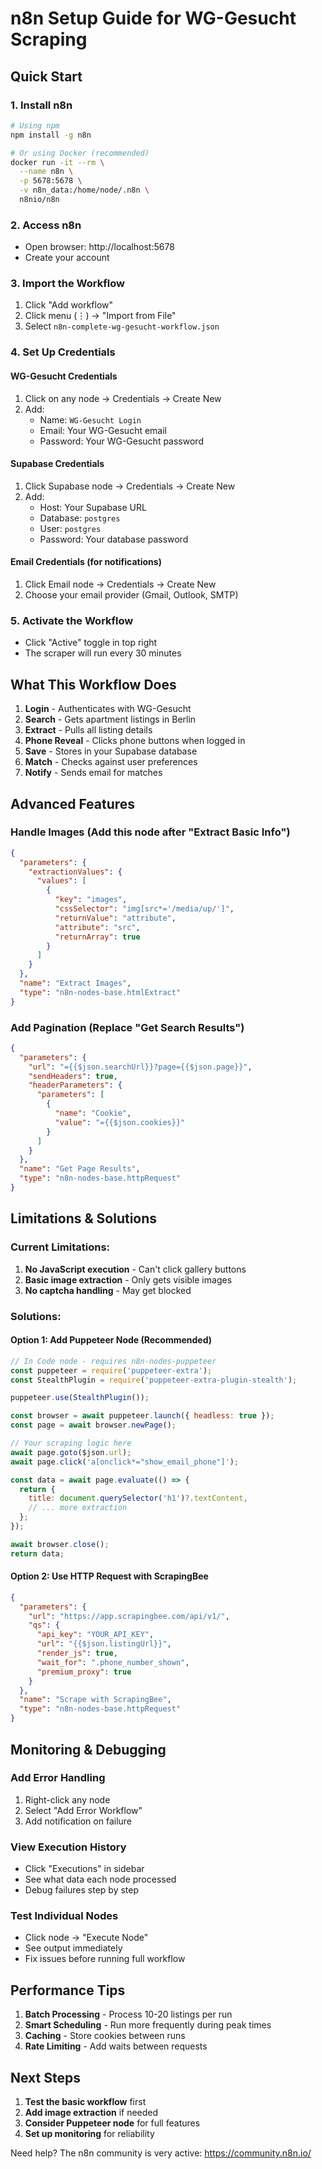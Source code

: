 # n8n Setup Guide for WG-Gesucht Scraping

## Quick Start

### 1. Install n8n
```bash
# Using npm
npm install -g n8n

# Or using Docker (recommended)
docker run -it --rm \
  --name n8n \
  -p 5678:5678 \
  -v n8n_data:/home/node/.n8n \
  n8nio/n8n
```

### 2. Access n8n
- Open browser: http://localhost:5678
- Create your account

### 3. Import the Workflow
1. Click "Add workflow" 
2. Click menu (⋮) → "Import from File"
3. Select `n8n-complete-wg-gesucht-workflow.json`

### 4. Set Up Credentials

#### WG-Gesucht Credentials
1. Click on any node → Credentials → Create New
2. Add:
   - Name: `WG-Gesucht Login`
   - Email: Your WG-Gesucht email
   - Password: Your WG-Gesucht password

#### Supabase Credentials
1. Click Supabase node → Credentials → Create New
2. Add:
   - Host: Your Supabase URL
   - Database: `postgres`
   - User: `postgres`
   - Password: Your database password

#### Email Credentials (for notifications)
1. Click Email node → Credentials → Create New
2. Choose your email provider (Gmail, Outlook, SMTP)

### 5. Activate the Workflow
- Click "Active" toggle in top right
- The scraper will run every 30 minutes

## What This Workflow Does

1. **Login** - Authenticates with WG-Gesucht
2. **Search** - Gets apartment listings in Berlin
3. **Extract** - Pulls all listing details
4. **Phone Reveal** - Clicks phone buttons when logged in
5. **Save** - Stores in your Supabase database
6. **Match** - Checks against user preferences
7. **Notify** - Sends email for matches

## Advanced Features

### Handle Images (Add this node after "Extract Basic Info")
```json
{
  "parameters": {
    "extractionValues": {
      "values": [
        {
          "key": "images",
          "cssSelector": "img[src*='/media/up/']",
          "returnValue": "attribute",
          "attribute": "src",
          "returnArray": true
        }
      ]
    }
  },
  "name": "Extract Images",
  "type": "n8n-nodes-base.htmlExtract"
}
```

### Add Pagination (Replace "Get Search Results")
```json
{
  "parameters": {
    "url": "={{$json.searchUrl}}?page={{$json.page}}",
    "sendHeaders": true,
    "headerParameters": {
      "parameters": [
        {
          "name": "Cookie",
          "value": "={{$json.cookies}}"
        }
      ]
    }
  },
  "name": "Get Page Results",
  "type": "n8n-nodes-base.httpRequest"
}
```

## Limitations & Solutions

### Current Limitations:
1. **No JavaScript execution** - Can't click gallery buttons
2. **Basic image extraction** - Only gets visible images
3. **No captcha handling** - May get blocked

### Solutions:

#### Option 1: Add Puppeteer Node (Recommended)
```javascript
// In Code node - requires n8n-nodes-puppeteer
const puppeteer = require('puppeteer-extra');
const StealthPlugin = require('puppeteer-extra-plugin-stealth');

puppeteer.use(StealthPlugin());

const browser = await puppeteer.launch({ headless: true });
const page = await browser.newPage();

// Your scraping logic here
await page.goto($json.url);
await page.click('a[onclick*="show_email_phone"]');

const data = await page.evaluate(() => {
  return {
    title: document.querySelector('h1')?.textContent,
    // ... more extraction
  };
});

await browser.close();
return data;
```

#### Option 2: Use HTTP Request with ScrapingBee
```json
{
  "parameters": {
    "url": "https://app.scrapingbee.com/api/v1/",
    "qs": {
      "api_key": "YOUR_API_KEY",
      "url": "{{$json.listingUrl}}",
      "render_js": true,
      "wait_for": ".phone_number_shown",
      "premium_proxy": true
    }
  },
  "name": "Scrape with ScrapingBee",
  "type": "n8n-nodes-base.httpRequest"
}
```

## Monitoring & Debugging

### Add Error Handling
1. Right-click any node
2. Select "Add Error Workflow"
3. Add notification on failure

### View Execution History
- Click "Executions" in sidebar
- See what data each node processed
- Debug failures step by step

### Test Individual Nodes
- Click node → "Execute Node"
- See output immediately
- Fix issues before running full workflow

## Performance Tips

1. **Batch Processing** - Process 10-20 listings per run
2. **Smart Scheduling** - Run more frequently during peak times
3. **Caching** - Store cookies between runs
4. **Rate Limiting** - Add waits between requests

## Next Steps

1. **Test the basic workflow** first
2. **Add image extraction** if needed
3. **Consider Puppeteer node** for full features
4. **Set up monitoring** for reliability

Need help? The n8n community is very active: https://community.n8n.io/